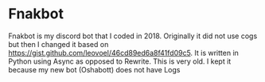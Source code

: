 # Fnakbot
Fnakbot is my discord bot that I coded in 2018.
Originally it did not use cogs but then I changed it based on https://gist.github.com/leovoel/46cd89ed6a8f41fd09c5.
It is written in Python using Async as opposed to Rewrite.
This is very old. I kept it because my new bot (Oshabott) does not have Logs
